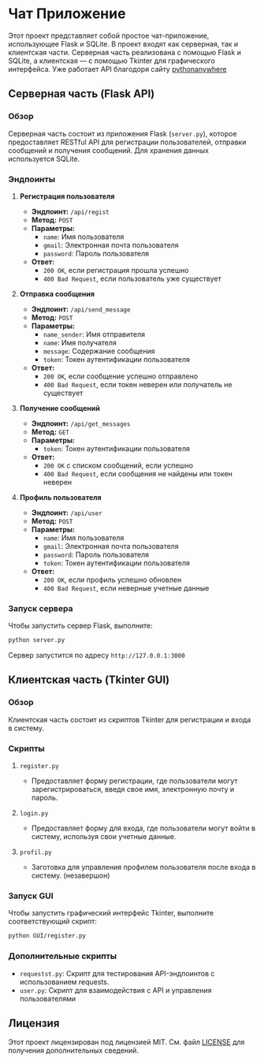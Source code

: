 # Чат Приложение

Этот проект представляет собой простое чат-приложение, использующее Flask и SQLite. В проект входят как серверная, так и клиентская части. Серверная часть реализована с помощью Flask и SQLite, а клиентская — с помощью Tkinter для графического интерфейса. Уже работает API благодоря сайту [pythonanywhere](https://www.pythonanywhere.com/)

## Серверная часть (Flask API)

### Обзор

Серверная часть состоит из приложения Flask (`server.py`), которое предоставляет RESTful API для регистрации пользователей, отправки сообщений и получения сообщений. Для хранения данных используется SQLite.

### Эндпоинты

1. **Регистрация пользователя**
   - **Эндпоинт:** `/api/regist`
   - **Метод:** `POST`
   - **Параметры:**
     - `name`: Имя пользователя
     - `gmail`: Электронная почта пользователя
     - `password`: Пароль пользователя
   - **Ответ:** 
     - `200 OK`, если регистрация прошла успешно
     - `400 Bad Request`, если пользователь уже существует

2. **Отправка сообщения**
   - **Эндпоинт:** `/api/send_message`
   - **Метод:** `POST`
   - **Параметры:**
     - `name_sender`: Имя отправителя
     - `name`: Имя получателя
     - `message`: Содержание сообщения
     - `token`: Токен аутентификации пользователя
   - **Ответ:** 
     - `200 OK`, если сообщение успешно отправлено
     - `400 Bad Request`, если токен неверен или получатель не существует

3. **Получение сообщений**
   - **Эндпоинт:** `/api/get_messages`
   - **Метод:** `GET`
   - **Параметры:**
     - `token`: Токен аутентификации пользователя
   - **Ответ:**
     - `200 OK` с списком сообщений, если успешно
     - `400 Bad Request`, если сообщения не найдены или токен неверен

4. **Профиль пользователя**
   - **Эндпоинт:** `/api/user`
   - **Метод:** `POST`
   - **Параметры:**
     - `name`: Имя пользователя
     - `gmail`: Электронная почта пользователя
     - `password`: Пароль пользователя
     - `token`: Токен аутентификации пользователя
   - **Ответ:**
     - `200 OK`, если профиль успешно обновлен
     - `400 Bad Request`, если неверные учетные данные

### Запуск сервера

Чтобы запустить сервер Flask, выполните:

```bash
python server.py
```

Сервер запустится по адресу `http://127.0.0.1:3000`

## Клиентская часть (Tkinter GUI)

### Обзор 

Клиентская часть состоит из скриптов Tkinter для регистрации и входа в систему.

### Скрипты

1. `register.py`
    - Предоставляет форму регистрации, где пользователи могут зарегистрироваться, введя свое имя, электронную почту и пароль.

2. `login.py`
    - Предоставляет форму для входа, где пользователи могут войти в систему, используя свои учетные данные.

3. `profil.py`
    - Заготовка для управления профилем пользователя после входа в систему. (незавершон)

### Запуск GUI

Чтобы запустить графический интерфейс Tkinter, выполните соответствующий скрипт:
```bash
python GUI/register.py
```

### Дополнительные скрипты
- `requestst.py`: Скрипт для тестирования API-эндпоинтов с использованием requests.
- `user.py`: Скрипт для взаимодействия с API и управления пользователями

## Лицензия

Этот проект лицензирован под лицензией MIT. См. файл [LICENSE](https://github.com/MAGNAT12/chat/blob/main/LICENSE) для получения дополнительных сведений.